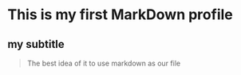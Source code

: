 # This is my first MarkDown profile
## my subtitle
> The best idea of it to use markdown as our file
